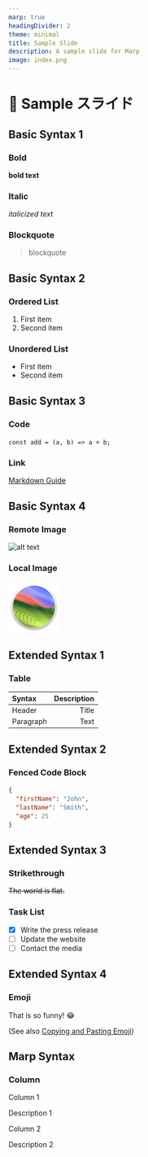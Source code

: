 ```yaml
---
marp: true
headingDivider: 2
theme: minimal
title: Sample Slide
description: A sample slide for Marp
image: index.png
---
```


# 🎦 Sample スライド

## Basic Syntax 1

### Bold

**bold text**

### Italic

_italicized text_

### Blockquote

> blockquote

## Basic Syntax 2

### Ordered List

1. First item
2. Second item

### Unordered List

- First item
- Second item

## Basic Syntax 3

### Code

`const add = (a, b) => a + b;`

### Link

[Markdown Guide](https://www.markdownguide.org)

## Basic Syntax 4

### Remote Image

![alt text](https://www.markdownguide.org/assets/images/tux.png)

### Local Image

![alt text](./images/sonoma.png)

## Extended Syntax 1

### Table

| Syntax    | Description |
| :-------- | ----------: |
| Header    |       Title |
| Paragraph |        Text |

## Extended Syntax 2

### Fenced Code Block

```json
{
  "firstName": "John",
  "lastName": "Smith",
  "age": 25
}
```

## Extended Syntax 3

### Strikethrough

~~The world is flat.~~

### Task List

- [x] Write the press release
- [ ] Update the website
- [ ] Contact the media

## Extended Syntax 4

### Emoji

That is so funny! :joy:

(See also [Copying and Pasting Emoji](https://www.markdownguide.org/extended-syntax/#copying-and-pasting-emoji))

## Marp Syntax

### Column

<span class="columns">

<span>

Column 1

Description 1

</span>

<span>

Column 2

Description 2

</span>

</span>
